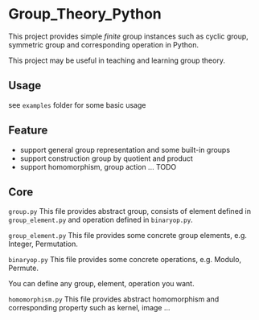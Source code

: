 # Group_Theory_Python
This project provides simple *finite* group instances such as cyclic group, symmetric group and corresponding operation in Python. 

This project may be useful in teaching and learning group theory.

## Usage
see `examples` folder for some basic usage

## Feature
* support general group representation and some built-in groups
* support construction group by quotient and product
* support homomorphism, group action ... TODO

## Core 
`group.py`
This file provides abstract group, consists of element defined in `group_element.py` and operation
defined in `binaryop.py`.

`group_element.py`
This file provides some concrete group elements, e.g. Integer, Permutation.

`binaryop.py`
This file provides some concrete operations, e.g. Modulo, Permute.

You can define any group, element, operation you want.

`homomorphism.py` 
This file provides abstract homomorphism and corresponding property such as kernel, image ...  

